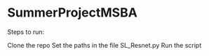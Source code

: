 # SummerProjectMSBA

Steps to run:

Clone the repo
Set the paths in the file SL_Resnet.py
Run the script
